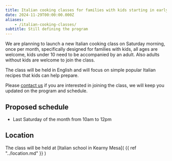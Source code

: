 ```yaml
---
title: Italian cooking classes for families with kids starting in early 2025
date: 2024-11-29T00:00:00.000Z
aliases:
    - /italian-cooking-classes/
subtitle: Still defining the program
---
```


We are planning to launch a new Italian cooking class on Saturday morning, once per month, specifically designed for families with kids, all ages are welcome, kids under 10 need to be accompanied by an adult.
Also adults without kids are welcome to join the class.

The class will be held in English and will focus on simple popular Italian recipes that kids can help prepare.

Please [contact us](/contact) if you are interested in joining the class, we will keep you updated on the program and schedule. 

## Proposed schedule

* Last Saturday of the month from 10am to 12pm

## Location

The class will be held at [Italian school in Kearny Mesa]( {{ ref "../location.md" }} )